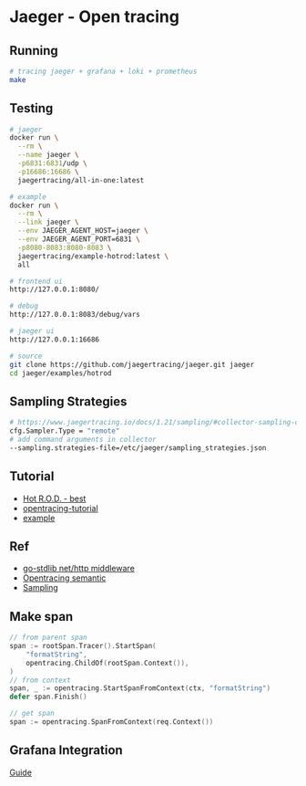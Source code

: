 # Jaeger - Open tracing

## Running
```sh
# tracing jaeger + grafana + loki + prometheus
make
```

## Testing
```sh
# jaeger
docker run \
  --rm \
  --name jaeger \
  -p6831:6831/udp \
  -p16686:16686 \
  jaegertracing/all-in-one:latest

# example
docker run \
  --rm \
  --link jaeger \
  --env JAEGER_AGENT_HOST=jaeger \
  --env JAEGER_AGENT_PORT=6831 \
  -p8080-8083:8080-8083 \
  jaegertracing/example-hotrod:latest \
  all

# frontend ui
http://127.0.0.1:8080/

# debug
http://127.0.0.1:8083/debug/vars

# jaeger ui
http://127.0.0.1:16686

# source
git clone https://github.com/jaegertracing/jaeger.git jaeger
cd jaeger/examples/hotrod
```

## Sampling Strategies
```sh
# https://www.jaegertracing.io/docs/1.21/sampling/#collector-sampling-configuration
cfg.Sampler.Type = "remote"
# add command arguments in collector
--sampling.strategies-file=/etc/jaeger/sampling_strategies.json
```

## Tutorial 
- [Hot R.O.D. - best](https://github.com/jaegertracing/jaeger/tree/master/examples/hotrod)
- [opentracing-tutorial](https://github.com/yurishkuro/opentracing-tutorial/tree/master/go)
- [example](https://medium.com/opentracing/tracing-http-request-latency-in-go-with-opentracing-7cc1282a100a)

## Ref
- [go-stdlib net/http middleware](https://github.com/opentracing-contrib/go-stdlib)
- [Opentracing semantic](https://github.com/opentracing/specification/blob/master/semantic_conventions.md)
- [Sampling](https://www.jaegertracing.io/docs/1.17/sampling/)

## Make span
```go
// from parent span
span := rootSpan.Tracer().StartSpan(
	"formatString",
	opentracing.ChildOf(rootSpan.Context()),
)
// from context
span, _ := opentracing.StartSpanFromContext(ctx, "formatString")
defer span.Finish()

// get span
span := opentracing.SpanFromContext(req.Context())
```

## Grafana Integration
[Guide](./docker/grafana-integration/README.md)